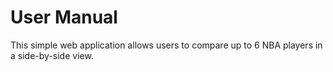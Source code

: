 # User Manual

This simple web application allows users to compare up to 6 NBA players in a side-by-side view.
